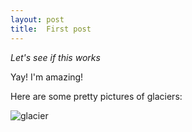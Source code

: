 ```yaml
---
layout: post
title:  First post
---
```

_Let's see if this works_

Yay! I'm amazing!

Here are some pretty pictures of glaciers:

![glacier](https://www.natgeokids.com/wp-content/uploads/2017/01/Glacier-facts.jpg "Glacier")
